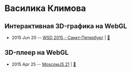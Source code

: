 # Василика Климова

## Интерактивная 3D-графика на WebGL
- 2015 Jun 20 -- [WSD 2015 - Санкт-Петербург](https://www.youtube.com/watch?v=V7bnSOwuO4M)  | [:notebook:](https://wsd.events/2015/06/20/pres/webgl/)  
## 3D-плеер на WebGL
- 2015 Apr 25 -- [MoscowJS 21](https://www.youtube.com/watch?v=0Z0vsg830QQ)  | [:notebook:](https://www.slideshare.net/moscowjs/3-d-webgl)  
